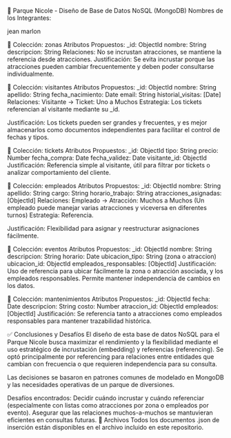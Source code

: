 🎢 Parque Nicole - Diseño de Base de Datos NoSQL (MongoDB)
Nombres de los Integrantes:

jean marlon 

📂 Colección: zonas
Atributos Propuestos:
_id: ObjectId
nombre: String
descripcion: String
Relaciones:
No se incrustan atracciones, se mantiene la referencia desde atracciones.
Justificación:
Se evita incrustar porque las atracciones pueden cambiar frecuentemente y deben poder consultarse individualmente.

📂 Colección: visitantes
Atributos Propuestos:
_id: ObjectId
nombre: String
apellido: String
fecha_nacimiento: Date
email: String
historial_visitas: [Date]
Relaciones:
Visitante → Ticket: Uno a Muchos
Estrategia:
Los tickets referencian al visitante mediante su _id.

Justificación:
Los tickets pueden ser grandes y frecuentes, y es mejor almacenarlos como documentos independientes para facilitar el control de fechas y tipos.

📂 Colección: tickets
Atributos Propuestos:
_id: ObjectId
tipo: String
precio: Number
fecha_compra: Date
fecha_validez: Date
visitante_id: ObjectId
Justificación:
Referencia simple al visitante, útil para filtrar por tickets o analizar comportamiento del cliente.

📂 Colección: empleados
Atributos Propuestos:
_id: ObjectId
nombre: String
apellido: String
cargo: String
horario_trabajo: String
atracciones_asignadas: [ObjectId]
Relaciones:
Empleado → Atracción: Muchos a Muchos
(Un empleado puede manejar varias atracciones y viceversa en diferentes turnos)
Estrategia:
Referencia.

Justificación:
Flexibilidad para asignar y reestructurar asignaciones fácilmente.

📂 Colección: eventos
Atributos Propuestos:
_id: ObjectId
nombre: String
descripcion: String
horario: Date
ubicacion_tipo: String (zona o atraccion)
ubicacion_id: ObjectId
empleados_responsables: [ObjectId]
Justificación:
Uso de referencia para ubicar fácilmente la zona o atracción asociada, y los empleados responsables.
Permite mantener independencia de cambios en los datos.

📂 Colección: mantenimientos
Atributos Propuestos:
_id: ObjectId
fecha: Date
descripcion: String
costo: Number
atraccion_id: ObjectId
empleados: [ObjectId]
Justificación:
Se referencia tanto a atracciones como empleados responsables para mantener trazabilidad histórica.

✅ Conclusiones y Desafíos
El diseño de esta base de datos NoSQL para el Parque Nicole busca maximizar el rendimiento y la flexibilidad mediante el uso estratégico de incrustación (embedding) y referencias (referencing).
Se optó principalmente por referencing para relaciones entre entidades que cambian con frecuencia o que requieren independencia para su consulta.

Las decisiones se basaron en patrones comunes de modelado en MongoDB y las necesidades operativas de un parque de diversiones.

Desafíos encontrados:
Decidir cuándo incrustar y cuándo referenciar (especialmente con listas como atracciones por zona o empleados por evento).
Asegurar que las relaciones muchos-a-muchos se mantuvieran eficientes en consultas futuras.
📁 Archivos
Todos los documentos .json de inserción están disponibles en el archivo incluido en este repositorio.

